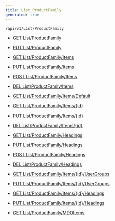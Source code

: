 ```yaml
---
title: List_ProductFamily
generated: true
---
```


```http
/api/v1/List/ProductFamily
```




* [GET List/ProductFamily](v1ProductFamilyList_GetListDefinition.md)

* [PUT List/ProductFamily](v1ProductFamilyList_SetListDefinition.md)

* [GET List/ProductFamily/Items](v1ProductFamilyList_GetAll.md)

* [PUT List/ProductFamily/Items](v1ProductFamilyList_PutAllProductFamily.md)

* [POST List/ProductFamily/Items](v1ProductFamilyList_PostProductFamily.md)

* [DEL List/ProductFamily/Items](v1ProductFamilyList_DeleteAllProductFamily.md)

* [GET List/ProductFamily/Items/Default](v1ProductFamilyList_CreateDefaultProductFamily.md)

* [GET List/ProductFamily/Items/{id}](v1ProductFamilyList_GetProductFamily.md)

* [PUT List/ProductFamily/Items/{id}](v1ProductFamilyList_PutProductFamily.md)

* [DEL List/ProductFamily/Items/{id}](v1ProductFamilyList_DeleteProductFamily.md)

* [GET List/ProductFamily/Headings](v1ProductFamilyList_GetProductFamilyHeadings.md)

* [PUT List/ProductFamily/Headings](v1ProductFamilyList_PutProductFamilyHeadings.md)

* [POST List/ProductFamily/Headings](v1ProductFamilyList_PostProductFamilyHeading.md)

* [DEL List/ProductFamily/Headings](v1ProductFamilyList_DeleteProductFamilyHeadings.md)

* [GET List/ProductFamily/Items/{id}/UserGroups](v1ProductFamilyList_GetProductFamilyUserGroupsForListItem.md)

* [PUT List/ProductFamily/Items/{id}/UserGroups](v1ProductFamilyList_PutProductFamilyUserGroupsForListItem.md)

* [GET List/ProductFamily/Items/{id}/Headings](v1ProductFamilyList_GetProductFamilyHeadingsForListItem.md)

* [PUT List/ProductFamily/Items/{id}/Headings](v1ProductFamilyList_PutProductFamilyHeadingsForListItem.md)

* [GET List/ProductFamily/MDOItems](v1ProductFamilyList_GetMDOList.md)